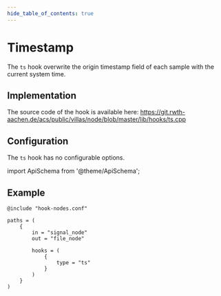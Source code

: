 ```yaml
---
hide_table_of_contents: true
---
```


# Timestamp

The `ts` hook overwrite the origin timestamp field of each sample with the current system time.

## Implementation

The source code of the hook is available here:
https://git.rwth-aachen.de/acs/public/villas/node/blob/master/lib/hooks/ts.cpp

## Configuration

The `ts` hook has no configurable options.

import ApiSchema from '@theme/ApiSchema';

<ApiSchema example pointer="#/components/schemas/ts" />

## Example

``` url="external/node/etc/examples/hooks/ts.conf" title="node/etc/examples/hooks/ts.conf"
@include "hook-nodes.conf"

paths = (
	{
		in = "signal_node"
		out = "file_node"

		hooks = (
			{
				type = "ts"
			}
		)
	}
)
```

